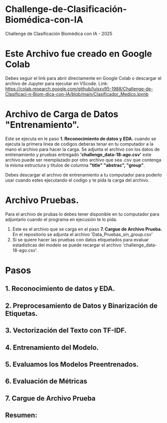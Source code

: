 # Challenge-de-Clasificación-Biomédica-con-IA
Challenge de Clasificación Biomédica con IA - 2025

# Este Archivo fue creado en Google Colab

Debes seguir el link para abrir directamente en Google Colab o descargar el archivo de Jupyter para ejecutar en VScode.
Link: https://colab.research.google.com/github/luisxv95-1988/Challenge-de-Clasificaci-n-Biom-dica-con-IA/blob/main/Clasificador_Medico.ipynb

# Archivo de Carga de Datos "Entrenamiento".

Este se ejecuta en le paso **1. Reconocimiento de datos y EDA.** cuando se ejecuta la primera linea de codigos deberas tenar en tu computador a la mano el archivo para hacer la carga.
Se adjunta el archivo con los datos de entrenamiento y pruebas entregado **'challenge_data-18-ago.csv'** este archivo puede ser reemplazado por otro archivo que sea .csv que contenga la misma estructura y titulos de columna **"title" "abstrac", "group"**.

Debes descargar el archivo de entrenamiento a tu computador para poderlo usar cuando estes ejecutando el codigo y te pida la carga del archivo.

# Archivo Pruebas.

Para el archivo de prubas lo debes tener disponible en tu computador para adjuntarlo cuando el programa en ejecusión te lo pida.
1. Este es el archivo que se carga en el paso **7. Cargue de Archivo Prueba.** En el repositorio se adjunta el archivo 'Data_Pruebas_sin_group.csv'
2. Si se quiere hacer las pruebas con datos etiquetados para evaluar estadisticas del modelo se puede recargar el archivo 'challenge_data-18-ago.csv'.

# Pasos

## 1. Reconocimiento de datos y EDA.
## 2. Preprocesamiento de Datos y Binarización de Etiquetas.
## 3. Vectorización del Texto con TF-IDF.
## 4. Entrenamiento del Modelo.
## 5. Evaluamos los Modelos Preentrenados.
## 6. Evaluación de Métricas
## 7. Cargue de Archivo Prueba
## Resumen:
